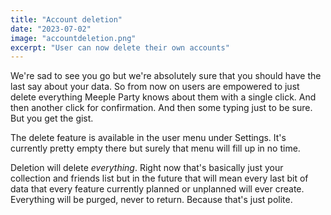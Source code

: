 ```yaml
---
title: "Account deletion"
date: "2023-07-02"
image: "accountdeletion.png"
excerpt: "User can now delete their own accounts"
---
```


We're sad to see you go but we're absolutely sure that you should have the last say about your data. So from now on users are empowered to just delete everything Meeple Party knows about them with a single click. And then another click for confirmation. And then some typing just to be sure. But you get the gist.

The delete feature is available in the user menu under Settings. It's currently pretty empty there but surely that menu will fill up in no time.

Deletion will delete _everything_. Right now that's basically just your collection and friends list but in the future that will mean every last bit of data that every feature currently planned or unplanned will ever create. Everything will be purged, never to return. Because that's just polite.
